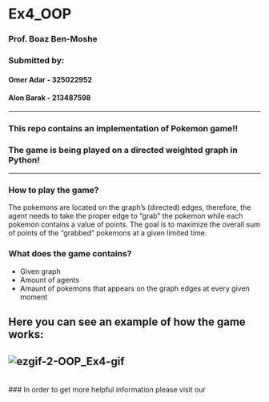 # Ex4_OOP

### Prof. Boaz Ben-Moshe <br>
### Submitted by:
#### Omer Adar - 325022952
#### Alon Barak - 213487598
---
### This repo contains an implementation of Pokemon game!!
### The game is being played on a directed weighted graph in Python!
---
### How to play the game?
The pokemons are located on the graph’s (directed) edges, therefore, the agent needs to take the proper edge to “grab” the pokemon while each pokemon contains a value of points.
The goal is to maximize the overall sum of points of the “grabbed” pokemons at a given limited time.


### What does the game contains? <br>
- Given graph
- Amount of agents
- Amaunt of pokemons that appears on the graph edges at every given moment

## Here you can see an example of how the game works:
![ezgif-2-OOP_Ex4-gif](https://user-images.githubusercontent.com/80644255/148277077-0bf93916-3aa5-4139-8d9a-ed54db2ccda4.gif)
<br>
---
<br>
### In order to get more helpful information please visit our 
